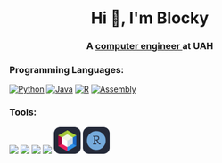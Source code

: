 <h1 align="center">Hi 👋, I'm Blocky</h1>
<h3 align="center">A <a href="https://www.uah.es/en/estudios/Grado-en-Ingenieria-de-Computadores/"> computer engineer </a> at UAH</h3>

<h3 align="left">Programming Languages:</h3>
<p align="left"> 
  
[![Python](https://go-skill-icons.vercel.app/api/icons?i=py)](https://www.python.org)
[![Java](https://go-skill-icons.vercel.app/api/icons?i=java)](https://www.java.com)
[![R](https://go-skill-icons.vercel.app/api/icons?i=r)](https://www.r-project.org)
[![Assembly](https://go-skill-icons.vercel.app/api/icons?i=assembly)](https://www.gnu.org/software/binutils/)
</p>

<h3 align="left">Tools:</h3>
<p align="left"> 
  <img src="https://go-skill-icons.vercel.app/api/icons?i=git&perline=6&theme=dark">
  <img src="https://go-skill-icons.vercel.app/api/icons?i=bash&perline=6&theme=dark">
  <img src="https://go-skill-icons.vercel.app/api/icons?i=pycharm&perline=6&theme=dark">
  <img src="https://go-skill-icons.vercel.app/api/icons?i=vscode&perline=6&theme=dark">
  <img src="https://raw.githubusercontent.com/Blockky/Blockky/master/images/apachenetb.svg" width=48>
  <img src="https://raw.githubusercontent.com/Blockky/Blockky/master/images/ride.svg" width=48>
</p>
